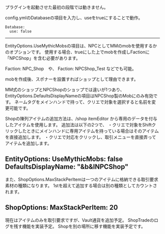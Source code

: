 プラグインを起動させた最初の段階では動きません。

config.ymlのDatabaseの項目を入力し、useをtrueにすることで動作。

```
Database:
  use: false
```
-------------------------------------------------------------------

EntityOptions.UseMythicMobsの項目は、NPCとしてMMのmobを使用するかのオプションです。
使用する場合、trueにした上でmobを作成しFactionに「NPCShop」を含む必要があります。

Faction: NPC_Shop　や、 Faction: NPCShop_Test などでも可能。

mobを作成後、スポナーを設置すればショップとして理由できます。

MM式のショップとNPCShopのショップでは違いが1つあり、
EntityOptions.DefaultsDisplayNameの項目はNPCShop製のMobにのみ有効です。
ネームタグをメインハンドで持って、クリエで対象を選択すると名前を変更可能です。

Shopの陳列アイテムの追加方法は、/shop itemEditor から専用のデータを付与したアイテムを使用します。
追加法は以下の2つで、
・クリエで対象をShiftクリックしたときにメインハンドに専用アイテムを持っている場合はそのアイテムを直接追加します。
・クリエで対応をクリックし、取引メニューを直接弄ってアイテムを追加します。

EntityOptions:
  UseMythicMobs: false
  DefaultsDisplayName: "&b&lNPCShop"
-------------------------------------------------------------------

また、ShopOptions.MaxStackPerItemは一つのアイテムに格納できる取引要求素材の種類になります。
1stを超えて追加する場合は別の種類としてカウントされます。

ShopOptions:
  MaxStackPerItem: 20
-------------------------------------------------------------------

現在はアイテムのみを取引要求ですが、Vault通貨を追加予定。
ShopTradeのログを残す機能を実装予定。
Shopを別の場所に移す機能を実装予定です。
